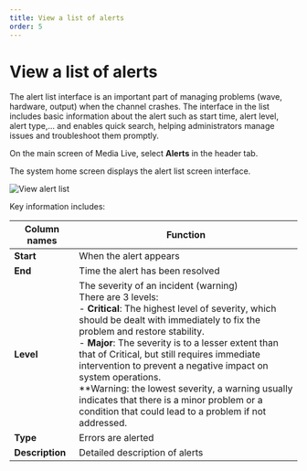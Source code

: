 ```yaml
---
title: View a list of alerts
order: 5
---
```


# View a list of alerts

The alert list interface is an important part of managing problems (wave, hardware, output) when the channel crashes. The interface in the list includes basic information about the alert such as start time, alert level, alert type,... and enables quick search, helping administrators manage issues and troubleshoot them promptly.

On the main screen of Media Live, select **Alerts** in the header tab.

The system home screen displays the alert list screen interface.

![View alert list](/images/media-live/event-channel/view-alerts-list1.png)

Key information includes:

| Column names    | Function                                                                                                                                                                                                                                                                                                                                                                                                                                                                                                                                                         |
| --------------- | ---------------------------------------------------------------------------------------------------------------------------------------------------------------------------------------------------------------------------------------------------------------------------------------------------------------------------------------------------------------------------------------------------------------------------------------------------------------------------------------------------------------------------------------------------------------- |
| **Start**       | When the alert appears                                                                                                                                                                                                                                                                                                                                                                                                                                                                                                                                           |
| **End**         | Time the alert has been resolved                                                                                                                                                                                                                                                                                                                                                                                                                                                                                                                                 |
| **Level**       | The severity of an incident (warning) <br />There are 3 levels:<br />- **Critical**: The highest level of severity, which should be dealt with immediately to fix the problem and restore stability. <br />- **Major**: The severity is to a lesser extent than that of Critical, but still requires immediate intervention to prevent a negative impact on system operations.<br />\*\*Warning: the lowest severity, a warning usually indicates that there is a minor problem or a condition that could lead to a problem if not addressed. |
| **Type**        | Errors are alerted                                                                                                                                                                                                                                                                                                                                                                                                                                                                                                                                               |
| **Description** | Detailed description of alerts                   
